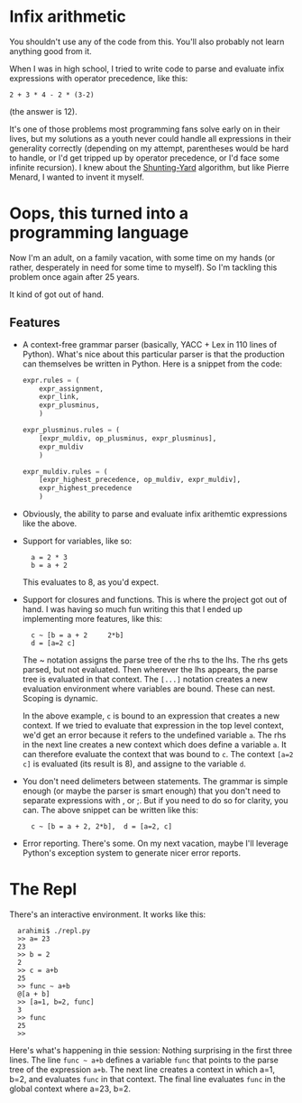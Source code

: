 # Infix arithmetic

You shouldn't use any of the code from this. You'll also probably not learn
anything good from it.

When I was in high school, I tried to write code to parse and evaluate infix
expressions with operator precedence, like this:

  ```
  2 + 3 * 4 - 2 * (3-2)
  ```

(the answer is 12).

It's one of those problems most programming fans solve early on in their
lives, but my solutions as a youth never could handle all expressions in their
generality correctly (depending on my attempt, parentheses would be hard to handle,
or I'd get tripped up by operator precedence, or I'd face some infinite
recursion). I knew about the [Shunting-Yard](https://en.wikipedia.org/wiki/Shunting-yard_algorithm)
algorithm, but like Pierre Menard, I wanted to invent it myself.


# Oops, this turned into a programming language

Now I'm an adult, on a family vacation, with some time on my hands (or rather,
desperately in need for some time to myself). So I'm tackling this problem once 
again after 25 years.

It kind of got out of hand.


## Features

* A context-free grammar parser (basically, YACC + Lex in 110 lines of Python). What's nice about this
  particular parser is that the production can themselves be written in Python. Here is a snippet from 
  the code:

  ```python
  expr.rules = (
      expr_assignment,
      expr_link,
      expr_plusminus,
      )

  expr_plusminus.rules = (
      [expr_muldiv, op_plusminus, expr_plusminus],
      expr_muldiv
      )

  expr_muldiv.rules = (
      [expr_highest_precedence, op_muldiv, expr_muldiv],
      expr_highest_precedence
      )
  ```

* Obviously, the ability to parse and evaluate infix arithemtic expressions like the above.

* Support for variables, like so:
  ```
    a = 2 * 3
    b = a + 2
  ```

  This evaluates to 8, as you'd expect.

* Support for closures and functions. This is where the project got out of hand. I was
  having so much fun writing this that I ended up implementing more features,
  like this:

    ```
      c ~ [b = a + 2     2*b]
      d = [a=2 c]
    ```

    The ~ notation assigns the parse tree of the rhs to the lhs. The rhs gets parsed, but not evaluated. Then wherever the lhs appears, the parse tree is evaluated in that context. The `[...]` notation creates a new evaluation environment where variables are bound. These can nest. Scoping is dynamic.

    In the above example, `c` is bound to an expression that creates a new context. If we tried to evaluate that expression in the top level context, we'd get an error because it refers to the undefined variable `a`. The rhs in the next line creates a new context which does define a variable `a`. It can therefore evaluate the context that was bound to `c`. The context `[a=2 c]` is evaluated (its result is 8), and assigne to the variable `d`.

* You don't need delimeters between statements. The grammar is simple enough (or maybe the parser is smart enough) that you don't need to separate expressions with , or ;. But if you need to do so for clarity, you can. The above snippet can be written like this:

    ```
      c ~ [b = a + 2, 2*b],  d = [a=2, c]
    ```

* Error reporting. There's some. On my next vacation, maybe I'll leverage Python's exception system to generate nicer error reports.

# The Repl

There's an interactive environment. It works like this:

```
  arahimi$ ./repl.py
  >> a= 23
  23
  >> b = 2
  2
  >> c = a+b
  25
  >> func ~ a+b
  @[a + b]
  >> [a=1, b=2, func]
  3
  >> func
  25
  >>
```

Here's what's happening in thie session: Nothing surprising in the first
three lines. The line `func ~ a+b` defines a variable `func` that points to the
parse tree of the expression `a+b`. The next line creates a context in which
a=1, b=2, and evaluates `func` in that context. The final line evaluates
`func` in the global context where a=23, b=2.
